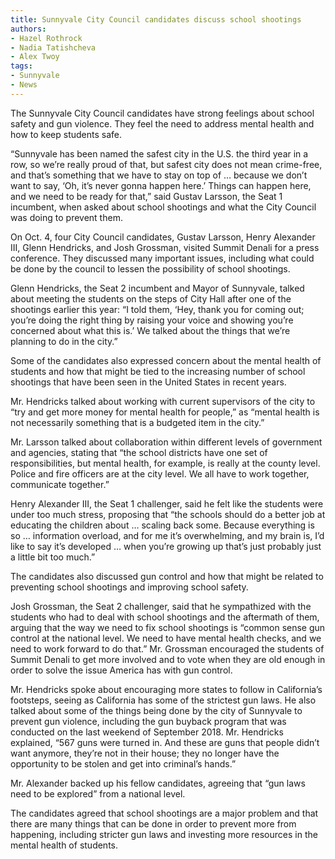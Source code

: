 ```yaml
---
title: Sunnyvale City Council candidates discuss school shootings
authors:
- Hazel Rothrock
- Nadia Tatishcheva
- Alex Twoy
tags:
- Sunnyvale
- News
---
```


The Sunnyvale City Council candidates have strong feelings about school safety and gun violence. They feel the need to address mental health and how to keep students safe.

“Sunnyvale has been named the safest city in the U.S. the third year in a row, so we’re really proud of that, but safest city does not mean crime-free, and that’s something that we have to stay on top of … because we don’t want to say, ‘Oh, it’s never gonna happen here.’ Things can happen here, and we need to be ready for that,” said Gustav Larsson, the Seat 1 incumbent, when asked about school shootings and what the City Council was doing to prevent them.

On Oct. 4, four City Council candidates, Gustav Larsson, Henry Alexander III, Glenn Hendricks, and Josh Grossman, visited Summit Denali for a press conference. They discussed many important issues, including what could be done by the council to lessen the possibility of school shootings.

Glenn Hendricks, the Seat 2 incumbent and Mayor of Sunnyvale, talked about meeting the students on the steps of City Hall after one of the shootings earlier this year: “I told them, ‘Hey, thank you for coming out; you’re doing the right thing by raising your voice and showing you’re concerned about what this is.’ We talked about the things that we’re planning to do in the city.”

Some of the candidates also expressed concern about the mental health of students and how that might be tied to the increasing number of school shootings that have been seen in the United States in recent years.

Mr. Hendricks talked about working with current supervisors of the city to “try and get more money for mental health for people,” as “mental health is not necessarily something that is a budgeted item in the city.”

Mr. Larsson talked about collaboration within different levels of government and agencies, stating that “the school districts have one set of responsibilities, but mental health, for example, is really at the county level. Police and fire officers are at the city level. We all have to work together, communicate together.”

Henry Alexander III, the Seat 1 challenger, said he felt like the students were under too much stress, proposing that “the schools should do a better job at educating the children about … scaling back some. Because everything is so … information overload, and for me it’s overwhelming, and my brain is, I’d like to say it’s developed … when you’re growing up that’s just probably just a little bit too much.”

The candidates also discussed gun control and how that might be related to preventing school shootings and improving school safety.

Josh Grossman, the Seat 2 challenger, said that he sympathized with the students who had to deal with school shootings and the aftermath of them, arguing that the way we need to fix school shootings is “common sense gun control at the national level. We need to have mental health checks, and we need to work forward to do that.” Mr. Grossman encouraged the students of Summit Denali to get more involved and to vote when they are old enough in order to solve the issue America has with gun control.

Mr. Hendricks spoke about encouraging more states to follow in California’s footsteps, seeing as California has some of the strictest gun laws. He also talked about some of the things being done by the city of Sunnyvale to prevent gun violence, including the gun buyback program that was conducted on the last weekend of September 2018. Mr. Hendricks explained, “567 guns were turned in. And these are guns that people didn’t want anymore, they’re not in their house; they no longer have the opportunity to be stolen and get into criminal’s hands.”

Mr. Alexander backed up his fellow candidates, agreeing that “gun laws need to be explored” from a national level.

The candidates agreed that school shootings are a major problem and that there are many things that can be done in order to prevent more from happening, including stricter gun laws and investing more resources in the mental health of students.
